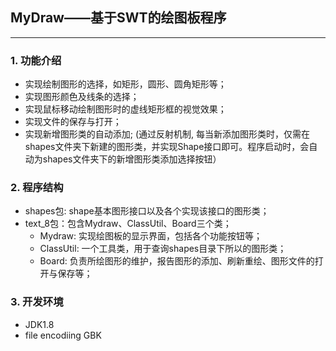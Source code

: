 ## MyDraw——基于SWT的绘图板程序
---
### 1. 功能介绍
 - 实现绘制图形的选择，如矩形，圆形、圆角矩形等；
 - 实现图形颜色及线条的选择；
 - 实现鼠标移动绘制图形时的虚线矩形框的视觉效果；
 - 实现文件的保存与打开；
 - 实现新增图形类的自动添加;
   (通过反射机制, 每当新添加图形类时，仅需在shapes文件夹下新建的图形类，并实现Shape接口即可。程序启动时，会自动为shapes文件夹下的新增图形类添加选择按钮）
 
### 2. 程序结构
 - shapes包: shape基本图形接口以及各个实现该接口的图形类；
 - text_8包：包含Mydraw、ClassUtil、Board三个类；
    - Mydraw: 实现绘图板的显示界面，包括各个功能按钮等；
    - ClassUtil: 一个工具类，用于查询shapes目录下所以的图形类；
    - Board: 负责所绘图形的维护，报告图形的添加、刷新重绘、图形文件的打开与保存等；
### 3. 开发环境
 - JDK1.8
 - file encodiing GBK